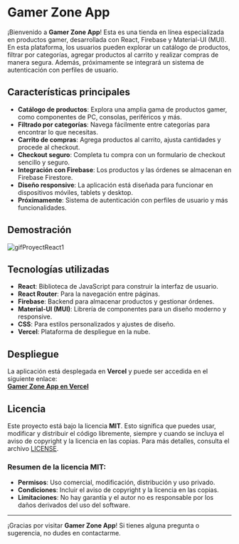 # Gamer Zone App

¡Bienvenido a **Gamer Zone App**! Esta es una tienda en línea especializada en productos gamer, desarrollada con React, Firebase y Material-UI (MUI). En esta plataforma, los usuarios pueden explorar un catálogo de productos, filtrar por categorías, agregar productos al carrito y realizar compras de manera segura. Además, próximamente se integrará un sistema de autenticación con perfiles de usuario.

## Características principales

- **Catálogo de productos**: Explora una amplia gama de productos gamer, como componentes de PC, consolas, periféricos y más.
- **Filtrado por categorías**: Navega fácilmente entre categorías para encontrar lo que necesitas.
- **Carrito de compras**: Agrega productos al carrito, ajusta cantidades y procede al checkout.
- **Checkout seguro**: Completa tu compra con un formulario de checkout sencillo y seguro.
- **Integración con Firebase**: Los productos y las órdenes se almacenan en Firebase Firestore.
- **Diseño responsive**: La aplicación está diseñada para funcionar en dispositivos móviles, tablets y desktop.
- **Próximamente**: Sistema de autenticación con perfiles de usuario y más funcionalidades.

## Demostración

![gifProyectReact1](https://github.com/user-attachments/assets/040234d0-c0a5-4bff-ac7d-22db78473c31)

## Tecnologías utilizadas

- **React**: Biblioteca de JavaScript para construir la interfaz de usuario.
- **React Router**: Para la navegación entre páginas.
- **Firebase**: Backend para almacenar productos y gestionar órdenes.
- **Material-UI (MUI)**: Librería de componentes para un diseño moderno y responsive.
- **CSS**: Para estilos personalizados y ajustes de diseño.
- **Vercel**: Plataforma de despliegue en la nube.

## Despliegue

La aplicación está desplegada en **Vercel** y puede ser accedida en el siguiente enlace:  
[**Gamer Zone App en Vercel**](https://gamer-zone-app.vercel.app)

## Licencia

Este proyecto está bajo la licencia **MIT**. Esto significa que puedes usar, modificar y distribuir el código libremente, siempre y cuando se incluya el aviso de copyright y la licencia en las copias. Para más detalles, consulta el archivo [LICENSE](LICENSE).

### Resumen de la licencia MIT:

- **Permisos**: Uso comercial, modificación, distribución y uso privado.
- **Condiciones**: Incluir el aviso de copyright y la licencia en las copias.
- **Limitaciones**: No hay garantía y el autor no es responsable por los daños derivados del uso del software.

---

¡Gracias por visitar **Gamer Zone App**! Si tienes alguna pregunta o sugerencia, no dudes en contactarme.
